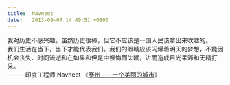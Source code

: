 ```yaml
---
title:  Navneet
date:   2013-09-07 14:49:51 +0800
---
```


我对历史不感兴趣。虽然历史很棒，但它不应该是一国人民该拿出来吹嘘的。<br />我们生活在当下，当下才能代表我们。我们的眼睛应该闪耀着明天的梦想，不能因机会丧失、时间流逝和在如果和但是中懊悔而失眠，进而造成目光呆滞和无精打采。<br />———印度工程师 Navneet 《<a class="md_compiled" href="http://www.santaihu.com/taizhou-a-beautiful-city.html">泰州——一个美丽的城市</a>》

<!--84-->

